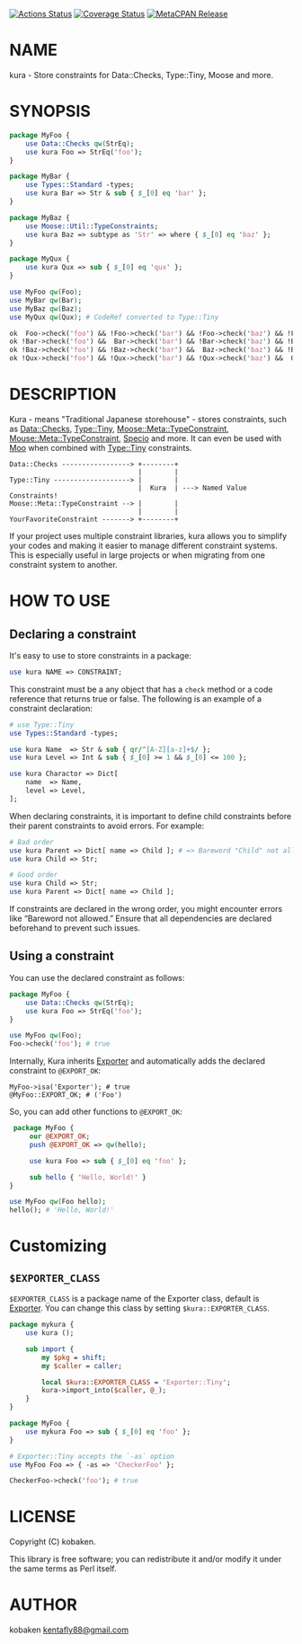 [![Actions Status](https://github.com/kfly8/kura/actions/workflows/test.yml/badge.svg)](https://github.com/kfly8/kura/actions) [![Coverage Status](https://img.shields.io/coveralls/kfly8/kura/main.svg?style=flat)](https://coveralls.io/r/kfly8/kura?branch=main) [![MetaCPAN Release](https://badge.fury.io/pl/kura.svg)](https://metacpan.org/release/kura)
# NAME

kura - Store constraints for Data::Checks, Type::Tiny, Moose and more.

# SYNOPSIS

```perl
package MyFoo {
    use Data::Checks qw(StrEq);
    use kura Foo => StrEq('foo');
}

package MyBar {
    use Types::Standard -types;
    use kura Bar => Str & sub { $_[0] eq 'bar' };
}

package MyBaz {
    use Moose::Util::TypeConstraints;
    use kura Baz => subtype as 'Str' => where { $_[0] eq 'baz' };
}

package MyQux {
    use kura Qux => sub { $_[0] eq 'qux' };
}

use MyFoo qw(Foo);
use MyBar qw(Bar);
use MyBaz qw(Baz);
use MyQux qw(Qux); # CodeRef converted to Type::Tiny

ok  Foo->check('foo') && !Foo->check('bar') && !Foo->check('baz') && !Foo->check('qux');
ok !Bar->check('foo') &&  Bar->check('bar') && !Bar->check('baz') && !Bar->check('qux');
ok !Baz->check('foo') && !Baz->check('bar') &&  Baz->check('baz') && !Baz->check('qux');
ok !Qux->check('foo') && !Qux->check('bar') && !Qux->check('baz') &&  Qux->check('qux');
```

# DESCRIPTION

Kura - means "Traditional Japanese storehouse" - stores constraints, such as [Data::Checks](https://metacpan.org/pod/Data%3A%3AChecks), [Type::Tiny](https://metacpan.org/pod/Type%3A%3ATiny), [Moose::Meta::TypeConstraint](https://metacpan.org/pod/Moose%3A%3AMeta%3A%3ATypeConstraint), [Mouse::Meta::TypeConstraint](https://metacpan.org/pod/Mouse%3A%3AMeta%3A%3ATypeConstraint), [Specio](https://metacpan.org/pod/Specio) and more. It can even be used with [Moo](https://metacpan.org/pod/Moo) when combined with [Type::Tiny](https://metacpan.org/pod/Type%3A%3ATiny) constraints.

```
Data::Checks -----------------> +--------+
                                |        |
Type::Tiny -------------------> |        |
                                |  Kura  | ---> Named Value Constraints!
Moose::Meta::TypeConstraint --> |        |
                                |        |
YourFavoriteConstraint -------> +--------+
```

If your project uses multiple constraint libraries, kura allows you to simplify your codes and making it easier to manage different constraint systems. This is especially useful in large projects or when migrating from one constraint system to another.

# HOW TO USE

## Declaring a constraint

It's easy to use to store constraints in a package:

```perl
use kura NAME => CONSTRAINT;
```

This constraint must be a any object that has a `check` method or a code reference that returns true or false.
The following is an example of a constraint declaration:

```perl
# use Type::Tiny
use Types::Standard -types;

use kura Name  => Str & sub { qr/^[A-Z][a-z]+$/ };
use kura Level => Int & sub { $_[0] >= 1 && $_[0] <= 100 };

use kura Charactor => Dict[
    name  => Name,
    level => Level,
];
```

When declaring constraints, it is important to define child constraints before their parent constraints to avoid errors. For example:

```perl
# Bad order
use kura Parent => Dict[ name => Child ]; # => Bareword "Child" not allowed
use kura Child => Str;

# Good order
use kura Child => Str;
use kura Parent => Dict[ name => Child ];
```

If constraints are declared in the wrong order, you might encounter errors like “Bareword not allowed.” Ensure that all dependencies are declared beforehand to prevent such issues.

## Using a constraint

You can use the declared constraint as follows:

```perl
package MyFoo {
    use Data::Checks qw(StrEq);
    use kura Foo => StrEq('foo');
}

use MyFoo qw(Foo);
Foo->check('foo'); # true
```

Internally, Kura inherits [Exporter](https://metacpan.org/pod/Exporter) and automatically adds the declared constraint to `@EXPORT_OK`:

```
MyFoo->isa('Exporter'); # true
@MyFoo::EXPORT_OK; # ('Foo')
```

So, you can add other functions to `@EXPORT_OK`:

```perl
 package MyFoo {
     our @EXPORT_OK;
     push @EXPORT_OK => qw(hello);

     use kura Foo => sub { $_[0] eq 'foo' };

     sub hello { 'Hello, World!' }
}

use MyFoo qw(Foo hello);
hello(); # 'Hello, World!'
```

# Customizing

## `$EXPORTER_CLASS`

`$EXPORTER_CLASS` is a package name of the Exporter class, default is [Exporter](https://metacpan.org/pod/Exporter).
You can change this class by setting `$kura::EXPORTER_CLASS`.

```perl
package mykura {
    use kura ();

    sub import {
        my $pkg = shift;
        my $caller = caller;

        local $kura::EXPORTER_CLASS = 'Exporter::Tiny';
        kura->import_into($caller, @_);
    }
}

package MyFoo {
    use mykura Foo => sub { $_[0] eq 'foo' };
}

# Exporter::Tiny accepts the `-as` option
use MyFoo Foo => { -as => 'CheckerFoo' };

CheckerFoo->check('foo'); # true
```

# LICENSE

Copyright (C) kobaken.

This library is free software; you can redistribute it and/or modify
it under the same terms as Perl itself.

# AUTHOR

kobaken <kentafly88@gmail.com>
